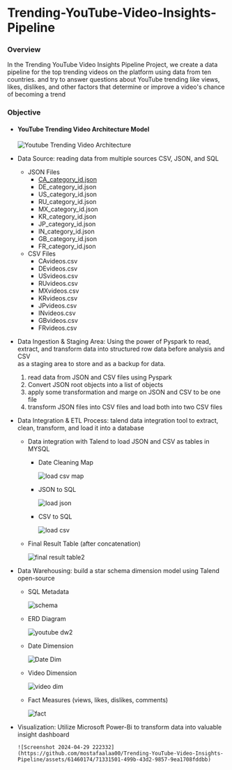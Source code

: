 # Trending-YouTube-Video-Insights-Pipeline

### Overview
In the Trending YouTube Video Insights Pipeline Project, we create a data pipeline for the top trending videos on the platform using data from ten countries. and try to answer questions about YouTube trending like views, likes, dislikes, and other factors that determine or improve a video's chance of becoming a trend

### Objective

* #### YouTube Trending Video Architecture Model
 
   ![Youtube Trending Video Architecture](https://github.com/mostafaalaa00/Trending-YouTube-Video-Insights-Pipeline/assets/61460174/d41d4b3f-11a7-401a-9fb1-0f896419d299)


* Data Source: reading data from multiple sources CSV, JSON, and SQL
    * JSON Files
       * [CA_category_id.json](https://github.com/mostafaalaa00/Trending-YouTube-Video-Insights-Pipeline/files/15142439/CA_category_id.json)
       * DE_category_id.json
       * US_category_id.json
       * RU_category_id.json
       * MX_category_id.json
       * KR_category_id.json
       * JP_category_id.json
       * IN_category_id.json
       * GB_category_id.json
       * FR_category_id.json
    * CSV Files
      *  CAvideos.csv
      *  DEvideos.csv
      *  USvideos.csv
      *  RUvideos.csv
      *  MXvideos.csv
      *  KRvideos.csv
      *  JPvideos.csv
      *  INvideos.csv
      *  GBvideos.csv
      *  FRvideos.csv
        
* Data Ingestion & Staging Area: Using the power of Pyspark to read, extract, and transform data into structured row data before analysis and CSV   
  as a staging area to store and as a backup for data.
    1. read data from JSON and CSV files using Pyspark
    2. Convert JSON root objects into a list of objects
    3. apply some transformation and marge on JSON and CSV to be one file
    4. transform JSON files into CSV files and load both into two CSV files

* Data Integration & ETL Process: talend data integration tool to extract, clean, transform, and load it into a database
    * Data integration with Talend to load JSON and CSV as tables in MYSQL
      * Date Cleaning Map
        
        ![load csv map](https://github.com/mostafaalaa00/Trending-YouTube-Video-Insights-Pipeline/assets/61460174/db87f0ab-bf7e-4ae0-b3ee-fc34be02b44b)

      * JSON to SQL
        
        ![load json](https://github.com/mostafaalaa00/Trending-YouTube-Video-Insights-Pipeline/assets/61460174/463e467e-431d-426e-9af0-7e09feb14054)

      * CSV to SQL
        
        ![load csv](https://github.com/mostafaalaa00/Trending-YouTube-Video-Insights-Pipeline/assets/61460174/6e0b41e4-d264-4c7d-b94e-da552ed416d1)

     * Final Result Table (after concatenation)
       
       ![final result table2](https://github.com/mostafaalaa00/Trending-YouTube-Video-Insights-Pipeline/assets/61460174/8ae3ddab-96c0-4d82-8254-2107f4950700)

       
* Data Warehousing: build a star schema dimension model using Talend open-source
    * SQL Metadata

      ![schema](https://github.com/mostafaalaa00/Trending-YouTube-Video-Insights-Pipeline/assets/61460174/303dc13f-ba9d-40ca-a8f6-b479a9511a15)

    * ERD Diagram
      
      ![youtube dw2](https://github.com/mostafaalaa00/Trending-YouTube-Video-Insights-Pipeline/assets/61460174/1369ab1d-fecd-4aba-845c-c2e80717c91c)
    * Date Dimension
      
      ![Date Dim](https://github.com/mostafaalaa00/Trending-YouTube-Video-Insights-Pipeline/assets/61460174/c1bd633c-1a61-4e67-be9e-e7d1b9e0ba60)
    * Video Dimension
      
      ![video dim](https://github.com/mostafaalaa00/Trending-YouTube-Video-Insights-Pipeline/assets/61460174/b796ea93-c495-4f84-8528-6c5ad5c75f21)
    * Fact Measures (views, likes, dislikes, comments)
      
      ![fact](https://github.com/mostafaalaa00/Trending-YouTube-Video-Insights-Pipeline/assets/61460174/8de71cc7-4334-41c4-a761-3ba7215a4a09)

* Visualization: Utilize Microsoft Power-Bi to transform data into valuable insight dashboard

      ![Screenshot 2024-04-29 222332](https://github.com/mostafaalaa00/Trending-YouTube-Video-Insights-Pipeline/assets/61460174/71331501-499b-43d2-9857-9ea1708fddbb)

  
